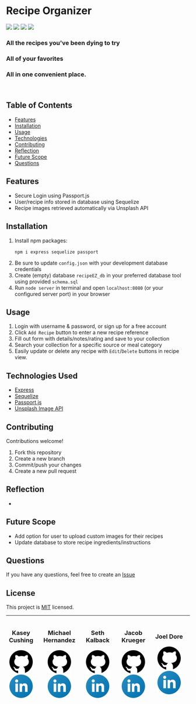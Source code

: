 # Recipe Organizer

<div>
<img src='https://img.shields.io/github/license/kcushing1/Recipe-Organizer'>  
<img src='https://img.shields.io/github/repo-size/kcushing1/Recipe-Organizer'>  
<img src='https://img.shields.io/github/languages/top/kcushing1/Recipe-Organizer'>
<img src='https://img.shields.io/github/last-commit/kcushing1/Recipe-Organizer'>
</div>

### All the recipes you've been dying to try
### All of your favorites
### All in one convenient place.
<br>

## Table of Contents  
* [Features](#Features)  
* [Installation](#Installation)  
* [Usage](#Usage)  
* [Technologies](#Technologies-Used)
* [Contributing](#Contributing)  
* [Reflection](#Reflection)
* [Future Scope](#Future-Scope)  
* [Questions](#Questions)

## Features
- Secure Login using Passport.js
- User/recipe info stored in database using Sequelize
- Recipe images retrieved automatically via Unsplash API

## Installation
1. Install npm packages:
    ```
    npm i express sequelize passport
    ```
2. Be sure to update `config.json` with your development database credentials
3. Create (empty) database `recipeEZ_db` in your preferred database tool  using provided `schema.sql`
4. Run `node server` in terminal and open `localhost:8080` (or your configured server port) in your browser

## Usage
<!-- Currently deployed with [Heroku](https://recipeez.herokuapp.com) -->

1. Login with username & password, or sign up for a free account
2. Click `Add Recipe` button to enter a new recipe reference
3. Fill out form with details/notes/rating and save to your collection
4. Search your collection for a specific source or meal category
5. Easily update or delete any recipe with `Edit`/`Delete` buttons in recipe view.

<!-- ![Demo](./assets/images/demo.gif) -->

## Technologies Used
- [Express](https://expressjs.com/)
- [Sequelize](https://sequelize.org/)
- [Passport.js](http://www.passportjs.org/)
- [Unsplash Image API](https://unsplash.com/developers)

## Contributing
Contributions welcome!

1. Fork this repository  
2. Create a new branch  
3. Commit/push your changes  
4. Create a new pull request  

## Reflection
- 

## Future Scope
- Add option for user to upload custom images for their recipes
- Update database to store recipe ingredients/instructions

## Questions  
If you have any questions, feel free to create an [Issue](https://github.com/kcushing1/Recipe-Organizer/issues)

## License
This project is [MIT](https://github.com/kcushing1/Recipe-Organizer/blob/main/LICENSE) licensed.  

---

<div align="center" style="display:flex; width:100%; flex-direction:row; justify-content:center; align-items:center">
    
<div style="margin-right:1rem">
<h3>Kasey Cushing</h3>
<a href="https://www.github.com/kcushing1"><img src="./public/images/github.svg"/></a> <a href="https://www.linkedin.com/in/kasey-cushing-053bbab1"><img src="./public/images/linkedin.svg"/></a>
</div>
<div style="margin-right:1rem">
<h3>Michael Hernandez</h3>
<a href="https://www.github.com/MH4454"><img src="./public/images/github.svg"/></a> <a href="https://www.linkedin.com/in/michael-hernandez-303a8ba3"><img src="./public/images/linkedin.svg"/></a>
</div>
<div style="margin-right:1rem">
<h3>Seth Kalback</h3>
<a href="https://www.github.com/skalback"><img src="./public/images/github.svg"/></a> <a href="https://www.linkedin.com/in/seth-kalback-a067b091"><img src="./public/images/linkedin.svg"/></a>
</div>
<div style="margin-right:1rem">
<h3>Jacob Krueger</h3>
<a href="https://www.github.com/GeminiTrinity"><img src="./public/images/github.svg"/></a> <a href="https://www.linkedin.com/in/jacobmkrueger"><img src="./public/images/linkedin.svg"/></a>
</div>
<div style="margin-right:1rem">
<h3>Joel Dore</h3>
<a href="https://www.github.com/joeldore"><img src="./public/images/github.svg"/></a> <a href="https://www.linkedin.com/in/joeldore"><img src="./public/images/linkedin.svg"/></a>
</div>

</div>
